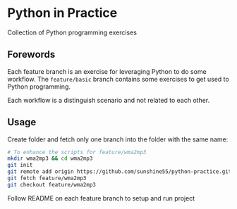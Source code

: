 # Python in Practice

Collection of Python programming exercises

## Forewords

Each feature branch is an exercise for leveraging Python to do some workflow. The `feature/basic` branch contains some exercises to get used to Python programming.

Each workflow is a distinguish scenario and not related to each other.

## Usage

Create folder and fetch only one branch into the folder with the same name:
```bash
# To enhance the scripts for feature/wma2mp3
mkdir wma2mp3 && cd wma2mp3
git init
git remote add origin https://github.com/sunshine55/python-practice.git
git fetch feature/wma2mp3
git checkout feature/wma2mp3
```
Follow README on each feature branch to setup and run project